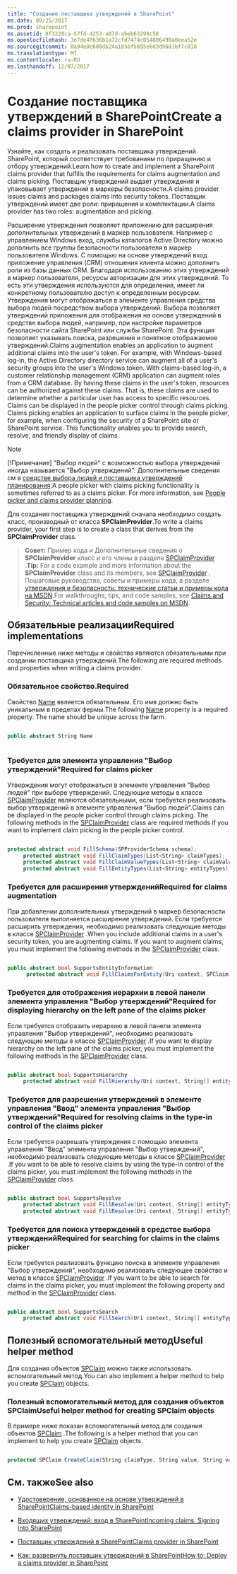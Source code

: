 ```yaml
---
title: "Создание поставщика утверждений в SharePoint"
ms.date: 09/25/2017
ms.prod: sharepoint
ms.assetid: 8f3228ca-57fd-4253-a07d-abeb63298c58
ms.openlocfilehash: 3e7de4f636b1a72cfd7474c054806498a0eea52e
ms.sourcegitcommit: 0a94e0c600db24a1b5bf5895e6d3d9681bf7c810
ms.translationtype: MT
ms.contentlocale: ru-RU
ms.lasthandoff: 12/07/2017
---
```

# <a name="create-a-claims-provider-in-sharepoint"></a><span data-ttu-id="f8d62-102">Создание поставщика утверждений в SharePoint</span><span class="sxs-lookup"><span data-stu-id="f8d62-102">Create a claims provider in SharePoint</span></span>

<span data-ttu-id="f8d62-103">Узнайте, как создать и реализовать поставщика утверждений SharePoint, который соответствует требованиям по приращению и отбору утверждений.</span><span class="sxs-lookup"><span data-stu-id="f8d62-103">Learn how to create and implement a SharePoint claims provider that fulfills the requirements for claims augmentation and claims picking.</span></span>
<span data-ttu-id="f8d62-104">Поставщик утверждений выдает утверждения и упаковывает утверждений в маркеры безопасности.</span><span class="sxs-lookup"><span data-stu-id="f8d62-104">A claims provider issues claims and packages claims into security tokens.</span></span> <span data-ttu-id="f8d62-105">Поставщик утверждений имеет две роли: приращения и комплектации.</span><span class="sxs-lookup"><span data-stu-id="f8d62-105">A claims provider has two roles: augmentation and picking.</span></span>
  
    
    

<span data-ttu-id="f8d62-p102">Расширение утверждения позволяет приложению для расширения дополнительных утверждений в маркер пользователя. Например с управлением Windows вход, службы каталогов Active Directory можно дополнить все группы безопасности пользователя в маркер пользователя Windows. С помощью на основе утверждений вход приложение управления (CRM) отношения клиента можно дополнить роли из базы данных CRM. Благодаря использованию этих утверждений в маркер пользователя, ресурсы авторизации для этих утверждений. То есть эти утверждения используются для определения, имеет ли конкретному пользователю доступ к определенным ресурсам. Утверждения могут отображаться в элементе управления средства выбора людей посредством выбора утверждений. Выбора позволяет утверждений приложения для отображения на основе утверждений в средстве выбора людей, например, при настройке параметров безопасности сайта SharePoint или службы SharePoint. Эта функция позволяет указывать поиска, разрешения и понятное отображаемое утверждений.</span><span class="sxs-lookup"><span data-stu-id="f8d62-p102">Claims augmentation enables an application to augment additional claims into the user's token. For example, with Windows-based log-in, the Active Directory directory service can augment all of a user's security groups into the user's Windows token. With claims-based log-in, a customer relationship management (CRM) application can augment roles from a CRM database. By having these claims in the user's token, resources can be authorized against these claims. That is, these claims are used to determine whether a particular user has access to specific resources. Claims can be displayed in the people picker control through claims picking. Claims picking enables an application to surface claims in the people picker, for example, when configuring the security of a SharePoint site or SharePoint service. This functionality enables you to provide search, resolve, and friendly display of claims.</span></span>
  
> [!NOTE]
> <span data-ttu-id="f8d62-p103">[!Примечание] "Выбор людей" с возможностью выбора утверждений иногда называется "Выбор утверждений". Дополнительные сведения см в  [средстве выбора людей и поставщика утверждений планирования](http://technet.microsoft.com/en-us/library/gg602063.aspx).</span><span class="sxs-lookup"><span data-stu-id="f8d62-p103">A people picker with claims picking functionality is sometimes referred to as a claims picker. For more information, see  [People picker and claims provider planning](http://technet.microsoft.com/en-us/library/gg602063.aspx).</span></span> 
  
    
    

<span data-ttu-id="f8d62-116">Для создания поставщика утверждений сначала необходимо создать класс, производный от класса **SPClaimProvider**.</span><span class="sxs-lookup"><span data-stu-id="f8d62-116">To write a claims provider, your first step is to create a class that derives from the **SPClaimProvider** class.</span></span>
> <span data-ttu-id="f8d62-117">**Совет:** Пример кода и Дополнительные сведения о **SPClaimProvider** класс и его члены в разделе [SPClaimProvider](https://msdn.microsoft.com/library/Microsoft.SharePoint.Administration.Claims.SPClaimProvider.aspx) .</span><span class="sxs-lookup"><span data-stu-id="f8d62-117">**Tip:** For a code example and more information about the **SPClaimProvider** class and its members, see [SPClaimProvider](https://msdn.microsoft.com/library/Microsoft.SharePoint.Administration.Claims.SPClaimProvider.aspx) .</span></span> <span data-ttu-id="f8d62-118">Пошаговые руководства, советы и примеры кода, в разделе [утверждения и безопасность: технические статьи и примеры кода на MSDN](http://msdn.microsoft.com/library/f773fd4a-53ec-4656-bd08-e6c435e6f103%28Office.15%29.aspx).</span><span class="sxs-lookup"><span data-stu-id="f8d62-118">For walkthroughs, tips, and code samples, see [Claims and Security: Technical articles and code samples on MSDN](http://msdn.microsoft.com/library/f773fd4a-53ec-4656-bd08-e6c435e6f103%28Office.15%29.aspx).</span></span> 
  
    
    


## <a name="required-implementations"></a><span data-ttu-id="f8d62-119">Обязательные реализации</span><span class="sxs-lookup"><span data-stu-id="f8d62-119">Required implementations</span></span>
<span data-ttu-id="f8d62-120"><a name="SP15_HowToCreateClaimsProvider_ReqImplementations"> </a></span><span class="sxs-lookup"><span data-stu-id="f8d62-120"></span></span>

<span data-ttu-id="f8d62-121">Перечисленные ниже методы и свойства являются обязательными при создании поставщика утверждений.</span><span class="sxs-lookup"><span data-stu-id="f8d62-121">The following are required methods and properties when writing a claims provider.</span></span>
  
    
    

### <a name="required"></a><span data-ttu-id="f8d62-122">Обязательное свойство.</span><span class="sxs-lookup"><span data-stu-id="f8d62-122">Required</span></span>

<span data-ttu-id="f8d62-p105">Свойство  [Name](https://msdn.microsoft.com/library/Microsoft.SharePoint.Administration.Claims.SPClaimProvider.Name.aspx) является обязательным. Его имя должно быть уникальным в пределах фермы.</span><span class="sxs-lookup"><span data-stu-id="f8d62-p105">The following  [Name](https://msdn.microsoft.com/library/Microsoft.SharePoint.Administration.Claims.SPClaimProvider.Name.aspx) property is a required property. The name should be unique across the farm.</span></span>
  
    
    

```cs

public abstract String Name
      
```


### <a name="required-for-claims-picker"></a><span data-ttu-id="f8d62-125">Требуется для элемента управления "Выбор утверждений"</span><span class="sxs-lookup"><span data-stu-id="f8d62-125">Required for claims picker</span></span>

<span data-ttu-id="f8d62-p106">Утверждения могут отображаться в элементе управления "Выбор людей" при выборе утверждений. Следующие методы в классе  [SPClaimProvider](https://msdn.microsoft.com/library/Microsoft.SharePoint.Administration.Claims.SPClaimProvider.aspx) являются обязательными, если требуется реализовать выбор утверждений в элементе управления "Выбор людей".</span><span class="sxs-lookup"><span data-stu-id="f8d62-p106">Claims can be displayed in the people picker control through claims picking. The following methods in the  [SPClaimProvider](https://msdn.microsoft.com/library/Microsoft.SharePoint.Administration.Claims.SPClaimProvider.aspx) class are required methods if you want to implement claim picking in the people picker control.</span></span>
  
    
    

```cs

protected abstract void FillSchema(SPProviderSchema schema);
     protected abstract void FillClaimTypes(List<String> claimTypes);
     protected abstract void FillClaimValueTypes(List<String> claimValueTypes);
     protected abstract void FillEntityTypes(List<String> entityTypes);

```


### <a name="required-for-claims-augmentation"></a><span data-ttu-id="f8d62-128">Требуется для расширения утверждений</span><span class="sxs-lookup"><span data-stu-id="f8d62-128">Required for claims augmentation</span></span>

<span data-ttu-id="f8d62-p107">При добавлении дополнительных утверждений в маркер безопасности пользователя выполняется расширение утверждений. Если требуется расширить утверждения, необходимо реализовать следующие методы в классе  [SPClaimProvider](https://msdn.microsoft.com/library/Microsoft.SharePoint.Administration.Claims.SPClaimProvider.aspx) .</span><span class="sxs-lookup"><span data-stu-id="f8d62-p107">When you include additional claims in a user's security token, you are augmenting claims. If you want to augment claims, you must implement the following methods in the  [SPClaimProvider](https://msdn.microsoft.com/library/Microsoft.SharePoint.Administration.Claims.SPClaimProvider.aspx) class.</span></span>
  
    
    

```cs

public abstract bool SupportsEntityInformation
      protected abstract void FillClaimsForEntity(Uri context, SPClaim entity, List<SPClaim> claims);

```


### <a name="required-for-displaying-hierarchy-on-the-left-pane-of-the-claims-picker"></a><span data-ttu-id="f8d62-131">Требуется для отображения иерархии в левой панели элемента управления "Выбор утверждений"</span><span class="sxs-lookup"><span data-stu-id="f8d62-131">Required for displaying hierarchy on the left pane of the claims picker</span></span>

<span data-ttu-id="f8d62-132">Если требуется отобразить иерархию в левой панели элемента управления "Выбор утверждений", необходимо реализовать следующие методы в классе  [SPClaimProvider](https://msdn.microsoft.com/library/Microsoft.SharePoint.Administration.Claims.SPClaimProvider.aspx) .</span><span class="sxs-lookup"><span data-stu-id="f8d62-132">If you want to display hierarchy on the left pane of the claims picker, you must implement the following methods in the  [SPClaimProvider](https://msdn.microsoft.com/library/Microsoft.SharePoint.Administration.Claims.SPClaimProvider.aspx) class.</span></span>
  
    
    

```cs

public abstract bool SupportsHierarchy
     protected abstract void FillHierarchy(Uri context, String[] entityTypes, String hierarchyNodeID, int numberOfLevels, bool includeEntityData, SPProviderHierarchyTree hierarchy);

```


### <a name="required-for-resolving-claims-in-the-type-in-control-of-the-claims-picker"></a><span data-ttu-id="f8d62-133">Требуется для разрешения утверждений в элементе управления "Ввод" элемента управления "Выбор утверждений"</span><span class="sxs-lookup"><span data-stu-id="f8d62-133">Required for resolving claims in the type-in control of the claims picker</span></span>

<span data-ttu-id="f8d62-134">Если требуется разрешать утверждения с помощью элемента управления "Ввод" элемента управления "Выбор утверждений", необходимо реализовать следующие методы в классе  [SPClaimProvider](https://msdn.microsoft.com/library/Microsoft.SharePoint.Administration.Claims.SPClaimProvider.aspx) .</span><span class="sxs-lookup"><span data-stu-id="f8d62-134">If you want to be able to resolve claims by using the type-in control of the claims picker, you must implement the following methods in the  [SPClaimProvider](https://msdn.microsoft.com/library/Microsoft.SharePoint.Administration.Claims.SPClaimProvider.aspx) class.</span></span>
  
    
    

```cs

public abstract bool SupportsResolve
     protected abstract void FillResolve(Uri context, String[] entityTypes, String resolveInput, List<PickerEntity> resolved);
     protected abstract void FillResolve(Uri context, String[] entityTypes, SPClaim resolveInput, List<PickerEntity> resolved);

```


### <a name="required-for-searching-for-claims-in-the-claims-picker"></a><span data-ttu-id="f8d62-135">Требуется для поиска утверждений в средстве выбора утверждений</span><span class="sxs-lookup"><span data-stu-id="f8d62-135">Required for searching for claims in the claims picker</span></span>

<span data-ttu-id="f8d62-136">Если требуется реализовать функцию поиска в элементе управления "Выбор утверждений", необходимо реализовать следующее свойство и метод в классе  [SPClaimProvider](https://msdn.microsoft.com/library/Microsoft.SharePoint.Administration.Claims.SPClaimProvider.aspx) .</span><span class="sxs-lookup"><span data-stu-id="f8d62-136">If you want to be able to search for claims in the claims picker, you must implement the following property and method in the  [SPClaimProvider](https://msdn.microsoft.com/library/Microsoft.SharePoint.Administration.Claims.SPClaimProvider.aspx) class.</span></span>
  
    
    

```cs

public abstract bool SupportsSearch
     protected abstract void FillSearch(Uri context, String[] entityTypes, String searchPattern, String hierarchyNodeID, int maxCount, SPProviderHierarchyTree searchTree);

```


## <a name="useful-helper-method"></a><span data-ttu-id="f8d62-137">Полезный вспомогательный метод</span><span class="sxs-lookup"><span data-stu-id="f8d62-137">Useful helper method</span></span>
<span data-ttu-id="f8d62-138"><a name="SP15_HowToCreateClaimsProvider_UsefulHelperMethod"> </a></span><span class="sxs-lookup"><span data-stu-id="f8d62-138"></span></span>

<span data-ttu-id="f8d62-139">Для создания объектов  [SPClaim](https://msdn.microsoft.com/library/Microsoft.SharePoint.Administration.Claims.SPClaim.aspx) можно также использовать вспомогательный метод.</span><span class="sxs-lookup"><span data-stu-id="f8d62-139">You can also implement a helper method to help you create  [SPClaim](https://msdn.microsoft.com/library/Microsoft.SharePoint.Administration.Claims.SPClaim.aspx) objects.</span></span>
  
    
    

### <a name="useful-helper-method-for-creating-spclaim-objects"></a><span data-ttu-id="f8d62-140">Полезный вспомогательный метод для создания объектов SPClaim</span><span class="sxs-lookup"><span data-stu-id="f8d62-140">Useful helper method for creating SPClaim objects</span></span>

<span data-ttu-id="f8d62-141">В примере ниже показан вспомогательный метод для создания объектов  [SPClaim](https://msdn.microsoft.com/library/Microsoft.SharePoint.Administration.Claims.SPClaim.aspx) .</span><span class="sxs-lookup"><span data-stu-id="f8d62-141">The following is a helper method that you can implement to help you create  [SPClaim](https://msdn.microsoft.com/library/Microsoft.SharePoint.Administration.Claims.SPClaim.aspx) objects.</span></span>
  
    
    

```cs

protected SPClaim CreateClaim(String claimType, String value, String valueType)
```


## <a name="see-also"></a><span data-ttu-id="f8d62-142">См. также</span><span class="sxs-lookup"><span data-stu-id="f8d62-142">See also</span></span>
<span data-ttu-id="f8d62-143"><a name="SP15_HowToCreateClaimsProvider_AdditionalResources"> </a></span><span class="sxs-lookup"><span data-stu-id="f8d62-143"></span></span>


-  [<span data-ttu-id="f8d62-144">Удостоверение, основанное на основе утверждений в SharePoint</span><span class="sxs-lookup"><span data-stu-id="f8d62-144">Claims-based identity in SharePoint</span></span>](claims-based-identity-in-sharepoint.md)
    
  
-  [<span data-ttu-id="f8d62-145">Входящих утверждений: вход в SharePoint</span><span class="sxs-lookup"><span data-stu-id="f8d62-145">Incoming claims: Signing into SharePoint</span></span>](incoming-claims-signing-into-sharepoint.md)
    
  
-  [<span data-ttu-id="f8d62-146">Поставщик утверждений в SharePoint</span><span class="sxs-lookup"><span data-stu-id="f8d62-146">Claims provider in SharePoint</span></span>](claims-provider-in-sharepoint.md)
    
  
-  [<span data-ttu-id="f8d62-147">Как: развернуть поставщик утверждений в SharePoint</span><span class="sxs-lookup"><span data-stu-id="f8d62-147">How to: Deploy a claims provider in SharePoint</span></span>](how-to-deploy-a-claims-provider-in-sharepoint.md)
    
  

